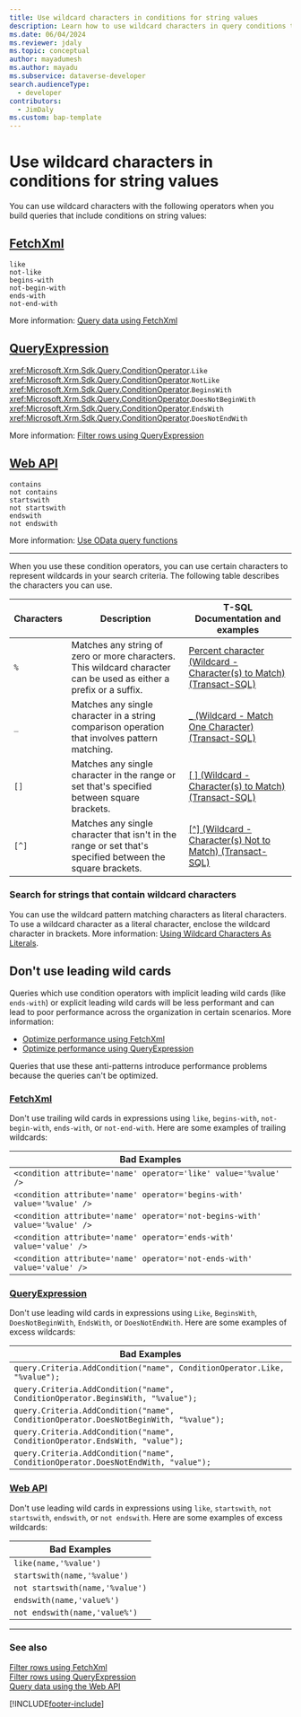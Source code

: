 ```yaml
---
title: Use wildcard characters in conditions for string values
description: Learn how to use wildcard characters in query conditions that use string values.
ms.date: 06/04/2024
ms.reviewer: jdaly
ms.topic: conceptual
author: mayadumesh
ms.author: mayadu
ms.subservice: dataverse-developer
search.audienceType: 
  - developer
contributors: 
  - JimDaly
ms.custom: bap-template
---
```

# Use wildcard characters in conditions for string values

You can use wildcard characters with the following operators when you build queries that include conditions on string values:

## [FetchXml](#tab/fetchxml)

`like`<br/>
`not-like`<br/>
`begins-with`<br/>
`not-begin-with`<br/>
`ends-with`<br/>
`not-end-with`<br/>

More information: [Query data using FetchXml](fetchxml/overview.md)


## [QueryExpression](#tab/queryexpression)

<xref:Microsoft.Xrm.Sdk.Query.ConditionOperator>.`Like`<br/>
<xref:Microsoft.Xrm.Sdk.Query.ConditionOperator>.`NotLike`<br/>
<xref:Microsoft.Xrm.Sdk.Query.ConditionOperator>.`BeginsWith`<br/>
<xref:Microsoft.Xrm.Sdk.Query.ConditionOperator>.`DoesNotBeginWith`<br/>
<xref:Microsoft.Xrm.Sdk.Query.ConditionOperator>.`EndsWith`<br/>
<xref:Microsoft.Xrm.Sdk.Query.ConditionOperator>.`DoesNotEndWith`<br/>

More information: [Filter rows using QueryExpression](org-service/queryexpression/filter-rows.md)

## [Web API](#tab/webapi)

`contains`<br/>
`not contains`<br/>
`startswith`<br/>
`not startswith`<br/>
`endswith`<br/>
`not endswith`<br/>

More information: [Use OData query functions](webapi/query/filter-rows.md#use-odata-query-functions)

---

When you use these condition operators, you can use certain characters to represent wildcards in your search criteria. The following table describes the characters you can use.

|Characters  |Description  |T-SQL Documentation and examples  |
|---------|---------|---------|
|`%`|Matches any string of zero or more characters. This wildcard character can be used as either a prefix or a suffix.|[Percent character (Wildcard - Character(s) to Match) (Transact-SQL)](/sql/t-sql/language-elements/percent-character-wildcard-character-s-to-match-transact-sql)|
|`_`|Matches any single character in a string comparison operation that involves pattern matching.|[_ (Wildcard - Match One Character) (Transact-SQL)](/sql/t-sql/language-elements/wildcard-match-one-character-transact-sql)|
|`[]`|Matches any single character in the range or set that's specified between square brackets.|[[ ] (Wildcard - Character(s) to Match) (Transact-SQL)](/sql/t-sql/language-elements/wildcard-character-s-to-match-transact-sql)|
|`[^]`|Matches any single character that isn't in the range or set that's specified between the square brackets.|[[^] (Wildcard - Character(s) Not to Match) (Transact-SQL)](/sql/t-sql/language-elements/wildcard-character-s-not-to-match-transact-sql)|


### Search for strings that contain wildcard characters

You can use the wildcard pattern matching characters as literal characters. To use a wildcard character as a literal character, enclose the wildcard character in brackets. More information: [Using Wildcard Characters As Literals](/sql/t-sql/language-elements/like-transact-sql#using-wildcard-characters-as-literals).

## Don't use leading wild cards

Queries which use condition operators with implicit leading wild cards (like `ends-with`) or explicit leading wild cards will be less performant and can lead to poor performance across the organization in certain scenarios. More information: 
- [Optimize performance using FetchXml](fetchxml/optimize-performance.md)
- [Optimize performance using QueryExpression](org-service/queryexpression/optimize-performance.md)

Queries that use these anti-patterns introduce performance problems because the queries can't be optimized.

### [FetchXml](#tab/fetchxml)

Don't use trailing wild cards in expressions using `like`, `begins-with`, `not-begin-with`, `ends-with`, or `not-end-with`. Here are some examples of trailing wildcards:

|Bad Examples  |
|---------|
|`<condition attribute='name' operator='like' value='%value' />`|
|`<condition attribute='name' operator='begins-with' value='%value' />`|
|`<condition attribute='name' operator='not-begins-with' value='%value' />`|
|`<condition attribute='name' operator='ends-with' value='value' />`|
|`<condition attribute='name' operator='not-ends-with' value='value' />`|

### [QueryExpression](#tab/queryexpression)

Don't use leading wild cards in expressions using `Like`, `BeginsWith`, `DoesNotBeginWith`, `EndsWith`, or `DoesNotEndWith`. Here are some examples of excess wildcards:

|Bad Examples  |
|---------|
|`query.Criteria.AddCondition("name", ConditionOperator.Like, "%value");`|
|`query.Criteria.AddCondition("name", ConditionOperator.BeginsWith, "%value");`|
|`query.Criteria.AddCondition("name", ConditionOperator.DoesNotBeginWith, "%value");`|
|`query.Criteria.AddCondition("name", ConditionOperator.EndsWith, "value");`|
|`query.Criteria.AddCondition("name", ConditionOperator.DoesNotEndWith, "value");`|

### [Web API](#tab/webapi)

Don't use leading wild cards in expressions using `like`, `startswith`, `not startswith`, `endswith`, or `not endswith`. Here are some examples of excess wildcards:


|Bad Examples  |
|---------|
|`like(name,'%value')`|
|`startswith(name,'%value')`|
|`not startswith(name,'%value')`|
|`endswith(name,'value%')`|
|`not endswith(name,'value%')`|

---

### See also

[Filter rows using FetchXml](fetchxml/filter-rows.md)   
[Filter rows using QueryExpression](org-service/queryexpression/filter-rows.md)   
[Query data using the Web API](webapi/query/overview.md)

[!INCLUDE[footer-include](../../includes/footer-banner.md)]
